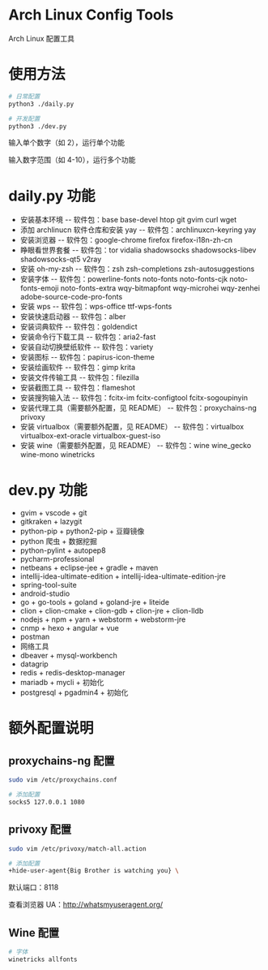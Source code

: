 # Arch Linux Config Tools

Arch Linux 配置工具

# 使用方法

```sh
# 日常配置
python3 ./daily.py

# 开发配置
python3 ./dev.py
```

输入单个数字（如 2），运行单个功能

输入数字范围（如 4-10），运行多个功能

# daily.py 功能

* 安装基本环境 -- 软件包：base base-devel htop git gvim curl wget
* 添加 archlinucn 软件仓库和安装 yay -- 软件包：archlinuxcn-keyring yay
* 安装浏览器 -- 软件包：google-chrome firefox firefox-i18n-zh-cn
* 睁眼看世界套餐 -- 软件包：tor vidalia shadowsocks shadowsocks-libev shadowsocks-qt5 v2ray
* 安装 oh-my-zsh -- 软件包：zsh zsh-completions zsh-autosuggestions
* 安装字体 -- 软件包：powerline-fonts noto-fonts noto-fonts-cjk noto-fonts-emoji noto-fonts-extra wqy-bitmapfont wqy-microhei wqy-zenhei adobe-source-code-pro-fonts
* 安装 wps -- 软件包：wps-office ttf-wps-fonts
* 安装快速启动器 -- 软件包：alber
* 安装词典软件 -- 软件包：goldendict
* 安装命令行下载工具 -- 软件包：aria2-fast
* 安装自动切换壁纸软件 -- 软件包：variety
* 安装图标 -- 软件包：papirus-icon-theme
* 安装绘画软件 -- 软件包：gimp krita
* 安装文件传输工具 -- 软件包：filezilla
* 安装截图工具 -- 软件包：flameshot
* 安装搜狗输入法 -- 软件包：fcitx-im fcitx-configtool fcitx-sogoupinyin
* 安装代理工具（需要额外配置，见 README） -- 软件包：proxychains-ng privoxy
* 安装 virtualbox（需要额外配置，见 README） -- 软件包：virtualbox virtualbox-ext-oracle virtualbox-guest-iso
* 安装 wine（需要额外配置，见 README） -- 软件包：wine wine_gecko wine-mono winetricks

# dev.py 功能

* gvim + vscode + git
* gitkraken + lazygit
* python-pip + python2-pip + 豆瓣镜像
* python 爬虫 + 数据挖掘
* python-pylint + autopep8
* pycharm-professional
* netbeans + eclipse-jee + gradle + maven
* intellij-idea-ultimate-edition + intellij-idea-ultimate-edition-jre
* spring-tool-suite
* android-studio
* go + go-tools + goland + goland-jre + liteide
* clion + clion-cmake + clion-gdb + clion-jre + clion-lldb
* nodejs + npm + yarn + webstorm + webstorm-jre
* cnmp + hexo + angular + vue
* postman
* 网络工具
* dbeaver + mysql-workbench
* datagrip
* redis + redis-desktop-manager
* mariadb + mycli + 初始化
* postgresql + pgadmin4 + 初始化

# 额外配置说明

## proxychains-ng 配置

```sh
sudo vim /etc/proxychains.conf

# 添加配置
socks5 127.0.0.1 1080
```

## privoxy 配置

```sh
sudo vim /etc/privoxy/match-all.action

# 添加配置
+hide-user-agent{Big Brother is watching you} \
```

默认端口：8118

查看浏览器 UA：http://whatsmyuseragent.org/

## Wine 配置

```sh
# 字体
winetricks allfonts
```
